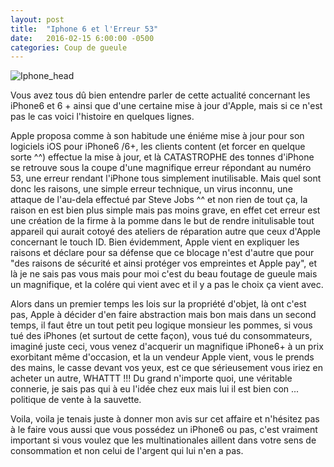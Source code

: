 ```yaml
---
layout: post
title:  "Iphone 6 et l'Erreur 53"
date:   2016-02-15 6:00:00 -0500
categories: Coup de gueule
---
```


![Iphone_head](http://finda.photo/image/11526/thumbnail/original)

Vous avez tous dû bien entendre parler de cette actualité concernant les iPhone6 et 6 + ainsi que d'une certaine mise à jour d'Apple, mais si ce n'est pas le cas voici l'histoire en quelques lignes.

Apple proposa comme à son habitude  une éniéme mise à jour pour son logiciels iOS pour iPhone6 /6+, les clients content (et forcer en quelque sorte ^^) effectue la mise à jour, et là CATASTROPHE des tonnes d'iPhone se retrouve sous la coupe d'une magnifique erreur répondant au numéro 53, une erreur rendant l'iPhone tous simplement inutilisable. Mais quel sont donc les raisons, une simple erreur technique, un virus inconnu, une attaque de l'au-dela effectué par Steve Jobs ^^ et non rien de tout ça,  la raison en est bien plus simple mais pas moins grave, en effet cet erreur est une création de la firme à la pomme dans le but de rendre initulisable tout appareil qui aurait cotoyé des ateliers de réparation autre que ceux d'Apple concernant le touch ID. Bien évidemment, Apple vient en expliquer les raisons et déclare pour sa défense que ce blocage n'est d'autre que pour "des raisons de sécurité et ainsi protéger vos empreintes et Apple pay", et là je ne sais pas vous mais pour moi c'est du beau foutage de gueule mais un magnifique, et la colére qui vient avec et il y a pas le choix ça vient avec.

Alors dans un premier temps les lois sur la propriété d'objet, là ont c'est pas, Apple à décider d'en faire abstraction mais bon mais dans un second temps, il faut être un tout petit peu logique monsieur les pommes, si vous tué des iPhones (et surtout de cette façon), vous tué du consommateurs, imaginé juste ceci, vous venez d'acquerir un magnifique iPhone6+ à un prix exorbitant même d'occasion, et la un vendeur Apple vient, vous le prends des mains, le casse devant vos yeux, est ce que sérieusement vous iriez en acheter un autre, WHATTT !!! Du grand n'importe quoi, une véritable connerie, je sais pas qui à eu l'idée chez eux mais lui il est bien con ... politique de vente à la sauvette.

Voila, voila je tenais juste à donner mon avis sur cet affaire et n'hésitez pas à le faire vous aussi que vous possédez un iPhone6 ou pas, c'est vraiment important si vous voulez que les multinationales aillent dans votre sens de consommation et non celui de l'argent qui lui n'en a pas.
